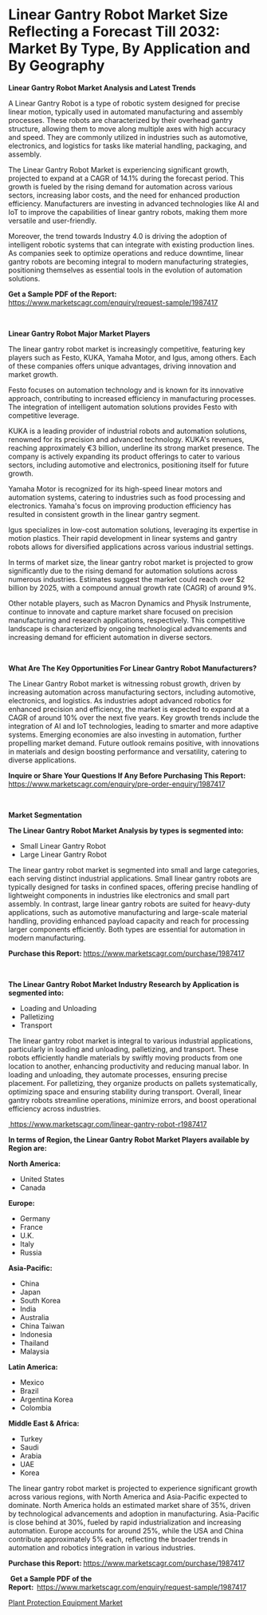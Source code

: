 <p><h1>Linear Gantry Robot Market Size Reflecting a Forecast Till 2032: Market By Type, By Application and By Geography</h1></p><p><strong>Linear Gantry Robot Market Analysis and Latest Trends</strong></p>
<p><p>A Linear Gantry Robot is a type of robotic system designed for precise linear motion, typically used in automated manufacturing and assembly processes. These robots are characterized by their overhead gantry structure, allowing them to move along multiple axes with high accuracy and speed. They are commonly utilized in industries such as automotive, electronics, and logistics for tasks like material handling, packaging, and assembly.</p><p>The Linear Gantry Robot Market is experiencing significant growth, projected to expand at a CAGR of 14.1% during the forecast period. This growth is fueled by the rising demand for automation across various sectors, increasing labor costs, and the need for enhanced production efficiency. Manufacturers are investing in advanced technologies like AI and IoT to improve the capabilities of linear gantry robots, making them more versatile and user-friendly. </p><p>Moreover, the trend towards Industry 4.0 is driving the adoption of intelligent robotic systems that can integrate with existing production lines. As companies seek to optimize operations and reduce downtime, linear gantry robots are becoming integral to modern manufacturing strategies, positioning themselves as essential tools in the evolution of automation solutions.</p></p>
<p><strong>Get a Sample PDF of the Report:&nbsp;</strong> <a href="https://www.marketscagr.com/enquiry/request-sample/1987417?utm_campaign=2614&utm_medium=2&utm_source=Github&utm_content=ia&utm_term=20022025&utm_id=linear-gantry-robot">https://www.marketscagr.com/enquiry/request-sample/1987417</a></p>
<p>&nbsp;</p>
<p><strong>Linear Gantry Robot Major Market Players</strong></p>
<p><p>The linear gantry robot market is increasingly competitive, featuring key players such as Festo, KUKA, Yamaha Motor, and Igus, among others. Each of these companies offers unique advantages, driving innovation and market growth. </p><p>Festo focuses on automation technology and is known for its innovative approach, contributing to increased efficiency in manufacturing processes. The integration of intelligent automation solutions provides Festo with competitive leverage. </p><p>KUKA is a leading provider of industrial robots and automation solutions, renowned for its precision and advanced technology. KUKA's revenues, reaching approximately €3 billion, underline its strong market presence. The company is actively expanding its product offerings to cater to various sectors, including automotive and electronics, positioning itself for future growth.</p><p>Yamaha Motor is recognized for its high-speed linear motors and automation systems, catering to industries such as food processing and electronics. Yamaha's focus on improving production efficiency has resulted in consistent growth in the linear gantry segment.</p><p>Igus specializes in low-cost automation solutions, leveraging its expertise in motion plastics. Their rapid development in linear systems and gantry robots allows for diversified applications across various industrial settings.</p><p>In terms of market size, the linear gantry robot market is projected to grow significantly due to the rising demand for automation solutions across numerous industries. Estimates suggest the market could reach over $2 billion by 2025, with a compound annual growth rate (CAGR) of around 9%.</p><p>Other notable players, such as Macron Dynamics and Physik Instrumente, continue to innovate and capture market share focused on precision manufacturing and research applications, respectively. This competitive landscape is characterized by ongoing technological advancements and increasing demand for efficient automation in diverse sectors.</p></p>
<p>&nbsp;</p>
<p><strong>What Are The Key Opportunities For Linear Gantry Robot Manufacturers?</strong></p>
<p><p>The Linear Gantry Robot market is witnessing robust growth, driven by increasing automation across manufacturing sectors, including automotive, electronics, and logistics. As industries adopt advanced robotics for enhanced precision and efficiency, the market is expected to expand at a CAGR of around 10% over the next five years. Key growth trends include the integration of AI and IoT technologies, leading to smarter and more adaptive systems. Emerging economies are also investing in automation, further propelling market demand. Future outlook remains positive, with innovations in materials and design boosting performance and versatility, catering to diverse applications.</p></p>
<p><strong>Inquire or Share Your Questions If Any Before Purchasing This Report:</strong> <a href="https://www.marketscagr.com/enquiry/pre-order-enquiry/1987417?utm_campaign=2614&utm_medium=2&utm_source=Github&utm_content=ia&utm_term=20022025&utm_id=linear-gantry-robot">https://www.marketscagr.com/enquiry/pre-order-enquiry/1987417</a></p>
<p>&nbsp;</p>
<p><strong>Market Segmentation</strong></p>
<p><strong>The Linear Gantry Robot Market Analysis by types is segmented into:</strong></p>
<p><ul><li>Small Linear Gantry Robot</li><li>Large Linear Gantry Robot</li></ul></p>
<p><p>The linear gantry robot market is segmented into small and large categories, each serving distinct industrial applications. Small linear gantry robots are typically designed for tasks in confined spaces, offering precise handling of lightweight components in industries like electronics and small part assembly. In contrast, large linear gantry robots are suited for heavy-duty applications, such as automotive manufacturing and large-scale material handling, providing enhanced payload capacity and reach for processing larger components efficiently. Both types are essential for automation in modern manufacturing.</p></p>
<p><strong>Purchase this Report:&nbsp;</strong><a href="https://www.marketscagr.com/purchase/1987417?utm_campaign=2614&utm_medium=2&utm_source=Github&utm_content=ia&utm_term=20022025&utm_id=linear-gantry-robot">https://www.marketscagr.com/purchase/1987417</a></p>
<p>&nbsp;</p>
<p><strong>The Linear Gantry Robot Market Industry Research by Application is segmented into:</strong></p>
<p><ul><li>Loading and Unloading</li><li>Palletizing</li><li>Transport</li></ul></p>
<p><p>The linear gantry robot market is integral to various industrial applications, particularly in loading and unloading, palletizing, and transport. These robots efficiently handle materials by swiftly moving products from one location to another, enhancing productivity and reducing manual labor. In loading and unloading, they automate processes, ensuring precise placement. For palletizing, they organize products on pallets systematically, optimizing space and ensuring stability during transport. Overall, linear gantry robots streamline operations, minimize errors, and boost operational efficiency across industries.</p></p>
<p><a href="https://www.marketscagr.com/linear-gantry-robot-r1987417?utm_campaign=2614&utm_medium=2&utm_source=Github&utm_content=ia&utm_term=20022025&utm_id=linear-gantry-robot">&nbsp;https://www.marketscagr.com/linear-gantry-robot-r1987417</a></p>
<p><strong>In terms of Region, the Linear Gantry Robot Market Players available by Region are:</strong></p>
<p>
    <p> <strong> North America: </strong>
        <ul>
            <li>United States</li>
            <li>Canada</li>
        </ul>
        </p> 
    <p> <strong> Europe: </strong>
        <ul>
            <li>Germany</li>
            <li>France</li>
            <li>U.K.</li>
            <li>Italy</li>
            <li>Russia</li>
        </ul>
        </p> 
    <p> <strong> Asia-Pacific: </strong>
        <ul>
            <li>China</li>
            <li>Japan</li>
            <li>South Korea</li>
            <li>India</li>
            <li>Australia</li>
            <li>China Taiwan</li>
            <li>Indonesia</li>
            <li>Thailand</li>
            <li>Malaysia</li>
        </ul>
        </p> 
    <p> <strong> Latin America: </strong>
        <ul>
            <li>Mexico</li>
            <li>Brazil</li>
            <li>Argentina Korea</li>
            <li>Colombia</li>
        </ul>
        </p> 
    <p> <strong> Middle East & Africa: </strong>
        <ul>
            <li>Turkey</li>
            <li>Saudi</li>
            <li>Arabia</li>
            <li>UAE</li>
            <li>Korea</li>
        </ul>
    </p>
    </p>
<p><p>The linear gantry robot market is projected to experience significant growth across various regions, with North America and Asia-Pacific expected to dominate. North America holds an estimated market share of 35%, driven by technological advancements and adoption in manufacturing. Asia-Pacific is close behind at 30%, fueled by rapid industrialization and increasing automation. Europe accounts for around 25%, while the USA and China contribute approximately 5% each, reflecting the broader trends in automation and robotics integration in various industries.</p></p>
<p><strong>Purchase this Report: </strong><a href="https://www.marketscagr.com/purchase/1987417?utm_campaign=2614&utm_medium=2&utm_source=Github&utm_content=ia&utm_term=20022025&utm_id=linear-gantry-robot">https://www.marketscagr.com/purchase/1987417</a></p>
<p>&nbsp;<strong>Get a Sample PDF of the Report:&nbsp;&nbsp;</strong><a href="https://www.marketscagr.com/enquiry/request-sample/1987417?utm_campaign=2614&utm_medium=2&utm_source=Github&utm_content=ia&utm_term=20022025&utm_id=linear-gantry-robot">https://www.marketscagr.com/enquiry/request-sample/1987417</a></p>
<p><strong></strong></p>
<p><p><a href="https://github.com/bogganbillie6969/Market-Research-Report-List-1/blob/main/plant-protection-equipment-market.md?utm_campaign=2614&utm_medium=2&utm_source=Github&utm_content=ia&utm_term=20022025&utm_id=linear-gantry-robot">Plant Protection Equipment Market</a></p></p>